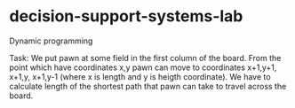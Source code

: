 decision-support-systems-lab
============================

Dynamic programming 

Task:
        We put pawn at some field in the first column of the board. From the point 
        which have coordinates x,y pawn can move to coordinates x+1,y+1, x+1,y, x+1,y-1
        (where x is length and y is heigth coordinate). We have to calculate length of the
        shortest path that pawn can take to travel across the board.
